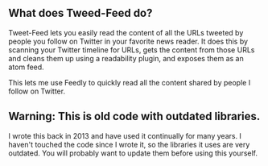 ## What does Tweed-Feed do?
Tweet-Feed lets you easily read the content of all the URLs tweeted by people you follow on Twitter in your favorite news reader.  It does this by scanning your Twitter timeline for URLs, gets the content from those URLs and cleans them up using a readability plugin, and exposes them as an atom feed.

This lets me use Feedly to quickly read all the content shared by people I follow on Twitter.

## Warning: This is old code with outdated libraries.
I wrote this back in 2013 and have used it continually for many years.  I haven't touched the code since I wrote it, so the libraries it uses are very outdated. You will probably want to update them before using this yourself.